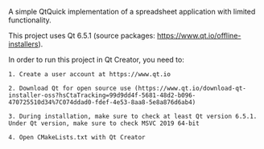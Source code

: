 A simple QtQuick implementation of a spreadsheet application with limited functionality.

This project uses Qt 6.5.1 (source packages: https://www.qt.io/offline-installers).

In order to run this project in Qt Creator, you need to:

	1. Create a user account at https://www.qt.io

	2. Download Qt for open source use (https://www.qt.io/download-qt-installer-oss?hsCtaTracking=99d9dd4f-5681-48d2-b096-470725510d34%7C074ddad0-fdef-4e53-8aa8-5e8a876d6ab4)

	3. During installation, make sure to check at least Qt version 6.5.1. Under Qt version, make sure to check MSVC 2019 64-bit

	4. Open CMakeLists.txt with Qt Creator